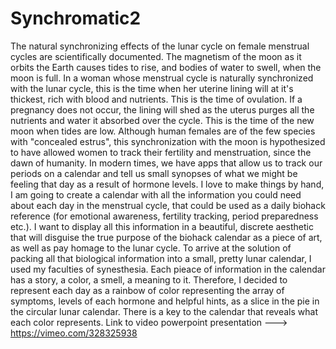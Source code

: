 # Synchromatic2
The natural synchronizing effects of the lunar cycle on female menstrual cycles are scientifically documented. The magnetism of the moon as it orbits the Earth causes tides to rise, and bodies of water to swell, when the moon is full. In a woman whose menstrual cycle is naturally synchronized with the lunar cycle, this is the time when her uterine lining will at it's thickest, rich with blood and nutrients. This is the time of ovulation. If a pregnancy does not occur, the lining will shed as the uterus purges all the nutrients and water it absorbed over the cycle. This is the time of the new moon when tides are low. Although human females are of the few species with "concealed estrus", this synchronization with the moon is hypothesized to have allowed women to track their fertility and menstruation, since the dawn of humanity. In modern times, we have apps that allow us to track our periods on a calendar and tell us small synopses of what we might be feeling that day as a result of hormone levels. I love to make things by hand, I am going to create a calendar with all the information you could need about each day in the menstrual cycle, that could be used as a daily biohack reference (for emotional awareness, fertility tracking, period preparedness etc.).  I want to display all this information in a beautiful, discrete aesthetic that will disguise the true purpose of the biohack calendar as a piece of art, as well as pay homage to the lunar cycle. To arrive at the solution of packing all that biological information into a small, pretty lunar calendar, I used my faculties of synesthesia. Each pieace of information in the calendar has a story, a color, a smell, a meaning to it. Therefore, I decided to represent each day as a rainbow of color representing the array of symptoms, levels of each hormone and helpful hints, as a slice in the pie in the circular lunar calendar. There is a key to the calendar that reveals what each color represents.   Link to video powerpoint presentation --->    https://vimeo.com/328325938
